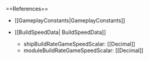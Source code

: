 ==References==
 * [[GameplayConstants|GameplayConstants]]

 * [[BuildSpeedData| BuildSpeedData]]
   * shipBuildRateGameSpeedScalar: [[Decimal]]
   * moduleBuildRateGameSpeedScalar: [[Decimal]]

